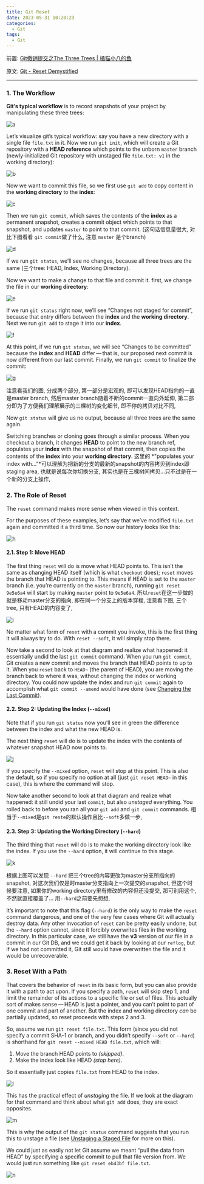 ```yaml
---
title: Git Reset 
date: 2023-05-31 10:20:23
categories:
  - Git
tags:
  - Git
---
```


前置: [Git撤销提交之The Three Trees | 橘猫小八的鱼](https://davidzhu.xyz/2023/05/04/Git/006-Git-Three-Trees/)

原文: [Git - Reset Demystified](https://git-scm.com/book/en/v2/Git-Tools-Reset-Demystified#_git_reset)

---

### 1. The Workflow

**Git’s typical workflow** is to record snapshots of your project by manipulating these three trees: 

![a](a.png)

Let’s visualize git’s typical workflow: say you have a new directory with a single file  `file.txt`  in it. Now we run `git init`, which will create a Git repository with a **HEAD reference** which points to the unborn `master` branch (newly-initialized Git repository with unstaged file  `file.txt: v1` in the working directory):

![b](b.png)

Now we want to commit this file, so we first use `git add` to copy content in the **working directory** to the **index**:

![c](c.png)

Then we run `git commit`, which saves the contents of the **index** as a permanent snapshot, creates a commit object which points to that snapshot, and updates `master` to point to that commit. (这句话信息量很大, 对比下图看看 `git commit`做了什么, 注意 `master` 是个branch)

![d](d.png)

If we run `git status`, we’ll see no changes, because all three trees are the same (三个tree: HEAD, Index, Working Directory). 

Now we want to make a change to that file and commit it. first, we change the file in our **working directory**:

![e](e.png)

If we run `git status` right now, we’ll see “Changes not staged for commit”, because that entry differs between the **index** and the **working directory**. Next we run `git add` to stage it into our **index**.

![f](f.png)

At this point, if we run `git status`, we will see  “Changes to be committed” because the **index** and **HEAD** differ — that is, our proposed next commit is now different from our last commit. Finally, we run `git commit` to finalize the commit:

![g](g.png)

注意看我们的图, 分成两个部分, 第一部分是宏观的, 即可以发现HEAD指向的一直是master branch, 然后master branch随着不断的commit一直向外延伸, 第二部分即为了方便我们理解展示的三棵树的变化细节, 即不停的拷贝对比不同, 

Now `git status` will give us no output, because all three trees are the same again.

Switching branches or cloning goes through a similar process. When you checkout a branch, it changes **HEAD** to point to the new branch ref, populates your **index** with the snapshot of that commit, then copies the contents of the **index** into your **working directory**. 这里的 *"populates your index with..."*可以理解为把新的分支的最新的snapshot的内容拷贝到index即staging area, 也就是说每次你切换分支, 其实也是在三棵树间拷贝...只不过是在一个新的分支上操作, 

### 2. The Role of Reset

The `reset` command makes more sense when viewed in this context.

For the purposes of these examples, let’s say that we’ve modified `file.txt` again and committed it a third time. So now our history looks like this:

![h](h.png)

#### 2.1. Step 1: Move HEAD

The first thing `reset` will do is move what HEAD points to. This isn’t the same as changing HEAD itself (which is what `checkout` does); `reset` moves the branch that HEAD is pointing to. This means if HEAD is set to the `master` branch (i.e. you’re currently on the `master` branch), running `git reset 9e5e6a4` will start by making `master` point to `9e5e6a4`. 所以`reset`在这一步做的就是移动master分支的指向, 即在同一个分支上的版本穿梭, 注意看下图, 三个tree, 只有HEAD的内容变了, 

![i](i.png)

No matter what form of `reset` with a commit you invoke, this is the first thing it will always try to do. With `reset --soft`, it will simply stop there.

Now take a second to look at that diagram and realize what happened: it essentially undid the last `git commit` command. When you run `git commit`, Git creates a new commit and moves the branch that HEAD points to up to it. When you `reset` back to `HEAD~` (the parent of HEAD), you are moving the branch back to where it was, without changing the index or working directory. You could now update the index and run `git commit` again to accomplish what `git commit --amend` would have done (see [Changing the Last Commit](https://git-scm.com/book/en/v2/ch00/_git_amend)).

#### 2.2. Step 2: Updating the Index (`--mixed`)

Note that if you run `git status` now you’ll see in green the difference between the index and what the new HEAD is.

The next thing `reset` will do is to update the index with the contents of whatever snapshot HEAD now points to.

![j](j.png)

If you specify the `--mixed` option, `reset` will stop at this point. This is also the default, so if you specify no option at all (just `git reset HEAD~` in this case), this is where the command will stop.

Now take another second to look at that diagram and realize what happened: it still undid your last `commit`, but also *unstaged* everything. You rolled back to before you ran all your `git add` and `git commit` commands. 相当于`--mixed`是`git reste`的默认操作且比`--soft`多做一步, 

#### 2.3. Step 3: Updating the Working Directory (`--hard`)

The third thing that `reset` will do is to make the working directory look like the index. If you use the `--hard` option, it will continue to this stage.

![k](k.png)

根据上图可以发现  `--hard` 把三个tree的内容更改为master分支所指向的snapshot, 对这次我们仅是时master分支指向上一次提交的snapshot, 但这个时候要注意, 如果你的working directory里有修改的内容但还没提交, 那可别用这个, 不然就直接覆盖了... 用`--hard`之前要先想想, 

It’s important to note that this flag (`--hard`) is the only way to make the `reset` command dangerous, and one of the very few cases where Git will actually destroy data. Any other invocation of `reset` can be pretty easily undone, but the `--hard` option cannot, since it forcibly overwrites files in the working directory. In this particular case, we still have the **v3** version of our file in a commit in our Git DB, and we could get it back by looking at our `reflog`, but if we had not committed it, Git still would have overwritten the file and it would be unrecoverable. 

### 3. Reset With a Path

That covers the behavior of `reset` in its basic form, but you can also provide it with a path to act upon. If you specify a path, `reset` will skip step 1, and limit the remainder of its actions to a specific file or set of files. This actually sort of makes sense — HEAD is just a pointer, and you can’t point to part of one commit and part of another. But the index and working directory *can* be partially updated, so reset proceeds with steps 2 and 3.

So, assume we run `git reset file.txt`. This form (since you did not specify a commit SHA-1 or branch, and you didn’t specify `--soft` or `--hard`) is shorthand for `git reset --mixed HEAD file.txt`, which will:

1. Move the branch HEAD points to *(skipped)*.
2. Make the index look like HEAD *(stop here)*.

So it essentially just copies `file.txt` from HEAD to the index.

![l](l.png)

This has the practical effect of *unstaging* the file. If we look at the diagram for that command and think about what `git add` does, they are exact opposites.

![m](m.png)

This is why the output of the `git status` command suggests that you run this to unstage a file (see [Unstaging a Staged File](https://git-scm.com/book/en/v2/ch00/_unstaging) for more on this).

We could just as easily not let Git assume we meant “pull the data from HEAD” by specifying a specific commit to pull that file version from. We would just run something like `git reset eb43bf file.txt`.

![n](n.png)